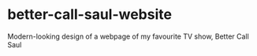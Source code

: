 # better-call-saul-website
Modern-looking design of a webpage of my favourite TV show, Better Call Saul 
